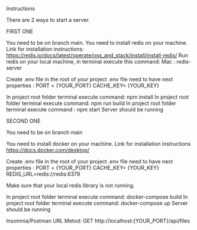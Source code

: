 Instructions

There are  2 ways to start a server. 

FIRST ONE

You need to be on branch main.
You need to install redis on your machine.
Link for installation instructions:
https://redis.io/docs/latest/operate/oss_and_stack/install/install-redis/
Run redis on your local machine, in terminal execute this command:
Mac :  redis-server

Create .env file in the root of your project 
.env file need to have next properties :
 PORT = {YOUR_PORT}
 CACHE_KEY= {YOUR_KEY} 
 
In project root folder terminal execute command: npm install
In project root folder terminal execute command: npm run build
In project root folder terminal execute command : npm start 
Server should be running 


SECOND ONE

You need to be on branch  main

You need to install docker on your machine.
Link for installation instructions
https://docs.docker.com/desktop/

Create .env file in the root of your project 
.env file need to have next properties  :
PORT = {YOUR_PORT}
CACHE_KEY= {YOUR_KEY} 
REDIS_URL=redis://redis:6379

Make sure that your local redis library is not running.

In project root folder terminal execute command: docker-compose build
In project root folder terminal execute command: docker-compose up
Server should be running 

Insomnia/Postman URL
Metod: GET
http://localhost:{YOUR_PORT}/api/files

	
	
 		
	

